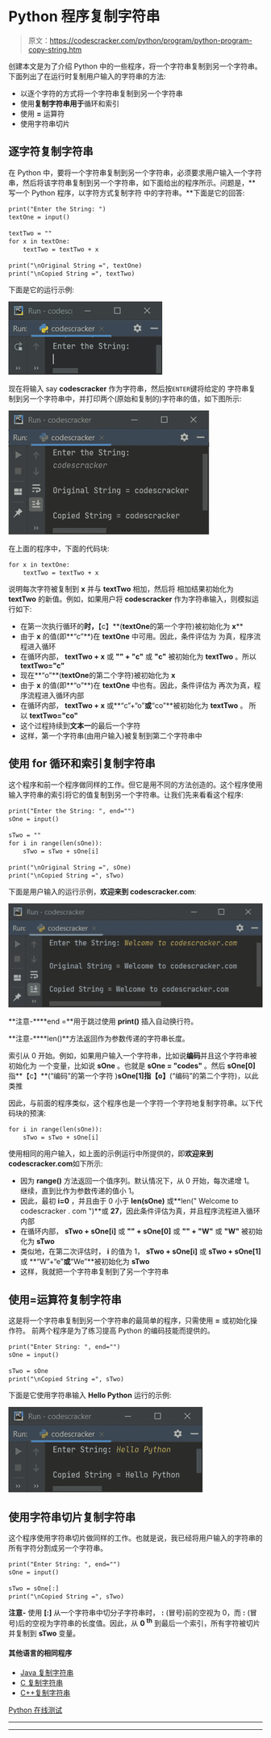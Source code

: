 # Python 程序复制字符串

> 原文：<https://codescracker.com/python/program/python-program-copy-string.htm>

创建本文是为了介绍 Python 中的一些程序，将一个字符串复制到另一个字符串。下面列出了在运行时复制用户输入的字符串的方法:

*   以逐个字符的方式将一个字符串复制到另一个字符串
*   使用**复制字符串用于**循环和索引
*   使用 **=** 运算符
*   使用字符串切片

## 逐字符复制字符串

在 Python 中，要将一个字符串复制到另一个字符串，必须要求用户输入一个字符串，然后将该字符串复制到另一个字符串，如下面给出的程序所示。问题是，**写一个 Python 程序，以字符方式复制字符 中的字符串。**下面是它的回答:

```
print("Enter the String: ")
textOne = input()

textTwo = ""
for x in textOne:
    textTwo = textTwo + x

print("\nOriginal String =", textOne)
print("\nCopied String =", textTwo)
```

下面是它的运行示例:

![copy string python](img/2ba752c3300e66056d63b65cbac99733.png)

现在将输入 say **codescracker** 作为字符串，然后按`ENTER`键将给定的 字符串复制到另一个字符串中，并打印两个(原始和复制的)字符串的值，如下图所示:

![copy string program python](img/59539de38888739b418ecfb6c4127d45.png)

在上面的程序中，下面的代码块:

```
for x in textOne:
    textTwo = textTwo + x
```

说明每次字符被复制到 **x** 并与 **textTwo** 相加，然后将 相加结果初始化为 **textTwo** 的新值。例如，如果用户将 **codescracker** 作为字符串输入，则模拟运行如下:

*   在第一次执行循环的**时，**【c】**(**textOne**的第一个字符)被初始化为 **x****
*   由于 **x** 的值(即**“c”**)在 **textOne** 中可用。因此，条件评估为 为真，程序流程进入循环
*   在循环内部， **textTwo + x** 或 **"" + "c"** 或 **"c"** 被初始化为 **textTwo** 。所以 **textTwo="c"**
*   现在**“o”**(**textOne**的第二个字符)被初始化为 **x**
*   由于 **x** 的值(即**“o”**)在 **textOne** 中也有。因此，条件评估为 再次为真，程序流程进入循环内部
*   在循环内部， **textTwo + x** 或**“c”+“o”**或**“co”**被初始化为 **textTwo** 。 所以 **textTwo="co"**
*   这个过程持续到**文本一**的最后一个字符
*   这样，第一个字符串(由用户输入)被复制到第二个字符串中

## 使用 for 循环和索引复制字符串

这个程序和前一个程序做同样的工作。但它是用不同的方法创造的。这个程序使用输入字符串的索引将它的值复制到另一个字符串。让我们先来看看这个程序:

```
print("Enter the String: ", end="")
sOne = input()

sTwo = ""
for i in range(len(sOne)):
    sTwo = sTwo + sOne[i]

print("\nOriginal String =", sOne)
print("\nCopied String =", sTwo)
```

下面是用户输入的运行示例，**欢迎来到 codescracker.com**:

![python copy string](img/68c2e2260dda5e4ce2b421a658f6157b.png)

**注意-****end =**用于跳过使用 **print()** 插入自动换行符。

**注意-****len()**方法返回作为参数传递的字符串长度。

索引从 0 开始。例如，如果用户输入一个字符串，比如说**编码**并且这个字符串被初始化为 一个变量，比如说 **sOne** 。也就是 **sOne = "codes"** 。然后 **sOne[0]** 指**【c】**(“编码”的第一个字符 )**sOne[1]**指**【o】**(“编码”的第二个字符)，以此类推

因此，与前面的程序类似，这个程序也是一个字符一个字符地复制字符串。以下代码块的预演:

```
for i in range(len(sOne)):
    sTwo = sTwo + sOne[i]
```

使用相同的用户输入，如上面的示例运行中所提供的，即**欢迎来到 codescracker.com**如下所示:

*   因为 **range()** 方法返回一个值序列。默认情况下，从 0 开始，每次递增 1。 继续，直到比作为参数传递的值小 1。
*   因此，最初 **i=0** ，并且由于 0 小于 **len(sOne)** 或**len(" Welcome to codescracker . com ")**或 **27**，因此条件评估为真，并且程序流程进入循环内部
*   在循环内部， **sTwo + sOne[i]** 或 **"" + sOne[0]** 或 **"" + "W"** 或 **"W"** 被初始化为 **sTwo**
*   类似地，在第二次评估时， **i** 的值为 1， **sTwo + sOne[i]** 或 **sTwo + sOne[1]** 或 **“W”+“e”**或**“We”**被初始化为 **sTwo**
*   这样，我就把一个字符串复制到了另一个字符串

## 使用=运算符复制字符串

这是将一个字符串复制到另一个字符串的最简单的程序，只需使用 **=** 或初始化操作符。 前两个程序是为了练习提高 Python 的编码技能而提供的。

```
print("Enter String: ", end="")
sOne = input()

sTwo = sOne
print("\nCopied String =", sTwo)
```

下面是它使用字符串输入 **Hello Python** 运行的示例:

![python copy one string to another](img/2f8f061683a5ca500a52fd4d81914e9d.png)

## 使用字符串切片复制字符串

这个程序使用字符串切片做同样的工作。也就是说，我已经将用户输入的字符串的所有字符分割成另一个字符串。

```
print("Enter String: ", end="")
sOne = input()

sTwo = sOne[:]
print("\nCopied String =", sTwo)
```

**注意-** 使用 **[:]** 从一个字符串中切分子字符串时， **:** (冒号)前的空视为 0，而 **:** (冒号)后的空视为字符串的长度值。因此，从 **0 <sup>th</sup>** 到最后一个索引，所有字符被切片并复制到 **sTwo** 变量。

#### 其他语言的相同程序

*   [Java 复制字符串](/java/program/java-program-copy-string.htm)
*   [C 复制字符串](/c/program/c-program-copy-string.htm)
*   [C++复制字符串](/cpp/program/cpp-program-copy-string.htm)

[Python 在线测试](/exam/showtest.php?subid=10)

* * *

* * *